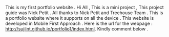 This is my first portfolio website .
Hi All , 
   This is a mini project , This project guide was Nick Petit . All thanks to Nick Petit and Treehouse Team .
   This is a portfolio website where it supports on all the device . This website is developed in Mobile First Approach . 
   Here is the url for the webpage : http://sujilnt.github.io/portfolio1/index.html.
   Kindly comment below . 
   
   
